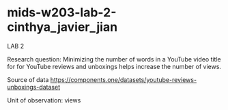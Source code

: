 # mids-w203-lab-2-cinthya_javier_jian

LAB 2

Research question:
Minimizing the number of words in a YouTube video title for for YouTube reviews and unboxings helps increase the number of views.

Source of data
https://components.one/datasets/youtube-reviews-unboxings-dataset

Unit of observation: views
